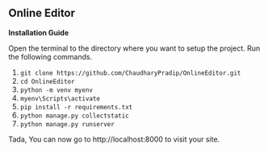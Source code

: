 ## Online Editor
**Installation Guide**

Open the terminal to the directory where you want to setup the project.
Run the following commands.
 1. `git clone https://github.com/ChaudharyPradip/OnlineEditor.git`
 2. `cd OnlineEditor`
 3. `python -m venv myenv`
 4. `myenv\Scripts\activate`
 5. `pip install -r requirements.txt`
 6. `python manage.py collectstatic`
 7. `python manage.py runserver`
 
 Tada, You can now go to http://localhost:8000 to visit your site.
